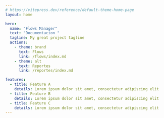 ```yaml
---
# https://vitepress.dev/reference/default-theme-home-page
layout: home

hero:
  name: "Flows Manager"
  text: "Documentacion "
  tagline: My great project tagline
  actions:
    - theme: brand
      text: Flows
      link: /flows/index.md
    - theme: alt
      text: Reportes
      link: /reportes/index.md

features:
  - title: Feature A
    details: Lorem ipsum dolor sit amet, consectetur adipiscing elit
  - title: Feature B
    details: Lorem ipsum dolor sit amet, consectetur adipiscing elit
  - title: Feature C
    details: Lorem ipsum dolor sit amet, consectetur adipiscing elit
---
```

